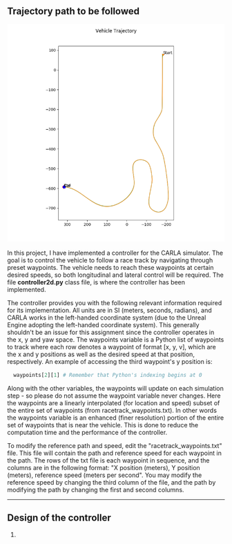 ## Trajectory path to be followed
![Trajectory_Path](https://github.com/Jash-2000/Self-Driving-Car/blob/main/Vehicle-Path-Control/trajectory.png)

In this project, I have implemented a controller for the CARLA simulator. The goal is to control the vehicle to follow a race track by navigating through preset waypoints. 
The vehicle needs to reach these waypoints at certain desired speeds, so both longitudinal and lateral control will be required. The file **controller2d.py** class file, is where 
the controller has been implemented.

The controller provides you with the following relevant information required for its implementation. All units are in SI (meters, seconds, radians), and CARLA works in the 
left-handed coordinate system (due to the Unreal Engine adopting the left-handed coordinate system). This generally shouldn't be an issue for this assignment since the controller 
operates in the x, y and yaw space. The waypoints variable is a Python list of waypoints to track where each row denotes a waypoint of format [x, y, v], which are the x and y 
positions as well as the desired speed at that position, respectively. An example of accessing the third waypoint's y position is: 
```python
  waypoints[2][1] # Remember that Python's indexing begins at 0
```

Along with the other variables, the waypoints will update on each simulation step - so please do not assume the waypoint variable never changes. Here the waypoints are a linearly
interpolated (for location and speed) subset of the entire set of waypoints (from racetrack_waypoints.txt). In other words the waypoints variable is an enhanced (finer resolution)
portion of the entire set of waypoints that is near the vehicle. This is done to reduce the computation time and the performance of the controller.

To modify the reference path and speed, edit the "racetrack_waypoints.txt" file. This file will contain the path and reference speed for each waypoint in the path. The rows of the
txt file is each waypoint in sequence, and the columns are in the following format: "X position (meters), Y position (meters), reference speed (meters per second". You may modify 
the reference speed by changing the third column of the file, and the path by modifying the path by changing the first and second columns.

---

## Design of the controller

  1. 

